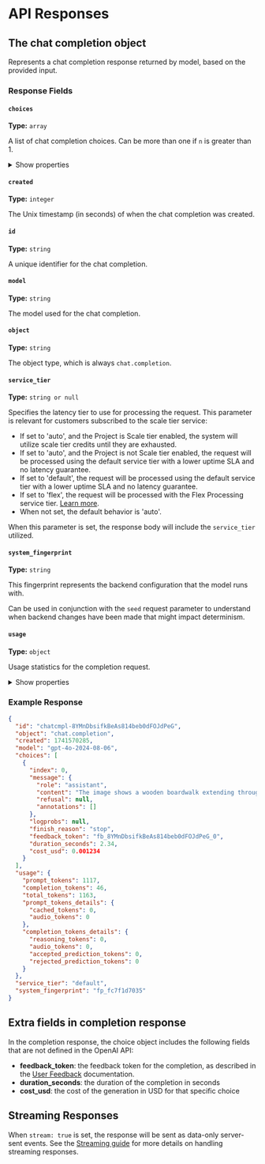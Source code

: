 # API Responses

## The chat completion object

Represents a chat completion response returned by model, based on the provided input.

### Response Fields

#### `choices` 
**Type:** `array`

A list of chat completion choices. Can be more than one if `n` is greater than 1.

<details>
<summary>Show properties</summary>

- `index` (integer): The index of this choice in the list
- `message` (object): The chat message generated by the model
  - `role` (string): The role of the message author (e.g., "assistant")
  - `content` (string): The content of the message
  - `refusal` (string or null): The refusal message if the model refuses to answer
  - `annotations` (array): Additional annotations on the message
- `logprobs` (object or null): Log probability information
- `finish_reason` (string): The reason the model stopped generating (e.g., "stop", "length", "content_filter")

</details>

#### `created` 
**Type:** `integer`

The Unix timestamp (in seconds) of when the chat completion was created.

#### `id` 
**Type:** `string`

A unique identifier for the chat completion.

#### `model` 
**Type:** `string`

The model used for the chat completion.

#### `object` 
**Type:** `string`

The object type, which is always `chat.completion`.

#### `service_tier` 
**Type:** `string or null`

Specifies the latency tier to use for processing the request. This parameter is relevant for customers subscribed to the scale tier service:

- If set to 'auto', and the Project is Scale tier enabled, the system will utilize scale tier credits until they are exhausted.
- If set to 'auto', and the Project is not Scale tier enabled, the request will be processed using the default service tier with a lower uptime SLA and no latency guarantee.
- If set to 'default', the request will be processed using the default service tier with a lower uptime SLA and no latency guarantee.
- If set to 'flex', the request will be processed with the Flex Processing service tier. [Learn more](https://platform.openai.com/docs/guides/flex).
- When not set, the default behavior is 'auto'.

When this parameter is set, the response body will include the `service_tier` utilized.

#### `system_fingerprint` 
**Type:** `string`

This fingerprint represents the backend configuration that the model runs with.

Can be used in conjunction with the `seed` request parameter to understand when backend changes have been made that might impact determinism.

#### `usage` 
**Type:** `object`

Usage statistics for the completion request.

<details>
<summary>Show properties</summary>

- `prompt_tokens` (integer): Number of tokens in the prompt
- `completion_tokens` (integer): Number of tokens in the generated completion
- `total_tokens` (integer): Total number of tokens used in the request (prompt + completion)
- `prompt_tokens_details` (object): Detailed breakdown of prompt tokens
  - `cached_tokens` (integer): Number of tokens that were cached
  - `audio_tokens` (integer): Number of audio tokens in the prompt
- `completion_tokens_details` (object): Detailed breakdown of completion tokens
  - `reasoning_tokens` (integer): Number of tokens used for reasoning
  - `audio_tokens` (integer): Number of audio tokens in the completion
  - `accepted_prediction_tokens` (integer): Number of accepted prediction tokens
  - `rejected_prediction_tokens` (integer): Number of rejected prediction tokens

</details>

### Example Response

```json
{
  "id": "chatcmpl-8YMnDbsifkBeAs814beb0dFOJdPeG",
  "object": "chat.completion",
  "created": 1741570285,
  "model": "gpt-4o-2024-08-06",
  "choices": [
    {
      "index": 0,
      "message": {
        "role": "assistant",
        "content": "The image shows a wooden boardwalk extending through a forest.",
        "refusal": null,
        "annotations": []
      },
      "logprobs": null,
      "finish_reason": "stop",
      "feedback_token": "fb_8YMnDbsifkBeAs814beb0dFOJdPeG_0",
      "duration_seconds": 2.34,
      "cost_usd": 0.001234
    }
  ],
  "usage": {
    "prompt_tokens": 1117,
    "completion_tokens": 46,
    "total_tokens": 1163,
    "prompt_tokens_details": {
      "cached_tokens": 0,
      "audio_tokens": 0
    },
    "completion_tokens_details": {
      "reasoning_tokens": 0,
      "audio_tokens": 0,
      "accepted_prediction_tokens": 0,
      "rejected_prediction_tokens": 0
    }
  },
  "service_tier": "default",
  "system_fingerprint": "fp_fc7f1d7035"
}
```

## Extra fields in completion response

In the completion response, the choice object includes the following fields that are not defined in the OpenAI API:
- **feedback_token**: the feedback token for the completion, as described in the [User Feedback](/docs/guides/user-feedback.md) documentation.
- **duration_seconds**: the duration of the completion in seconds
- **cost_usd**: the cost of the generation in USD for that specific choice

## Streaming Responses

When `stream: true` is set, the response will be sent as data-only server-sent events. See the [Streaming guide](../guides/streaming.md) for more details on handling streaming responses.

```json

```